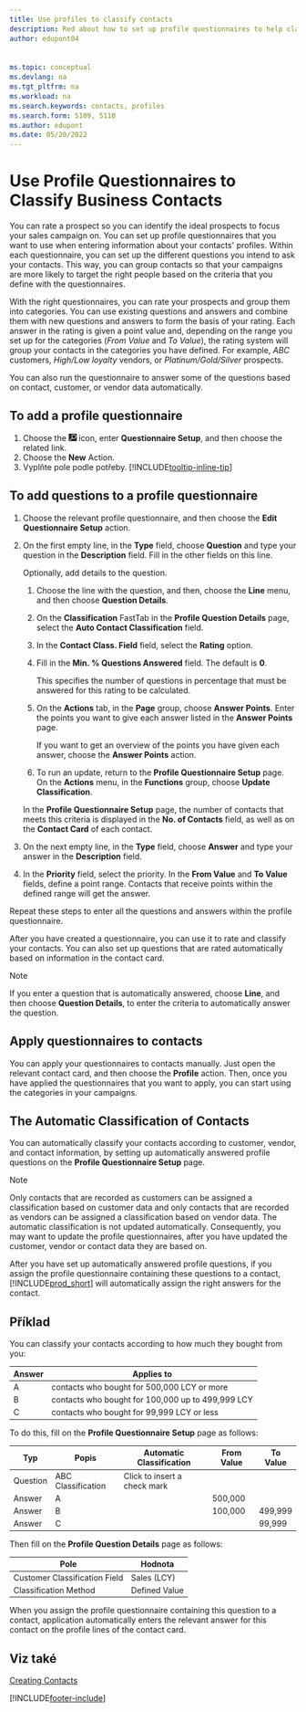 ```yaml
---
title: Use profiles to classify contacts
description: Red about how to set up profile questionnaires to help classify your business contacts' profiles.
author: edupont04


ms.topic: conceptual
ms.devlang: na
ms.tgt_pltfrm: na
ms.workload: na
ms.search.keywords: contacts, profiles
ms.search.form: 5109, 5110
ms.author: edupont
ms.date: 05/20/2022
---
```


# Use Profile Questionnaires to Classify Business Contacts

You can rate a prospect so you can identify the ideal prospects to focus your sales campaign on. You can set up profile questionnaires that you want to use when entering information about your contacts' profiles. Within each questionnaire, you can set up the different questions you intend to ask your contacts. This way, you can group contacts so that your campaigns are more likely to target the right people based on the criteria that you define with the questionnaires.

With the right questionnaires, you can rate your prospects and group them into categories. You can use existing questions and answers and combine them with new questions and answers to form the basis of your rating. Each answer in the rating is given a point value and, depending on the range you set up for the categories (*From Value* and *To Value*), the rating system will group your contacts in the categories you have defined. For example, *ABC* customers, *High/Low loyalty* vendors, or *Platinum/Gold/Silver* prospects.

You can also run the questionnaire to answer some of the questions based on contact, customer, or vendor data automatically.

## To add a profile questionnaire

1. Choose the ![Lightbulb that opens the Tell Me feature.](media/ui-search/search_small.png "Tell me what you want to do") icon, enter **Questionnaire Setup**, and then choose the related link.
2. Choose the **New** Action.
3. Vyplňte pole podle potřeby. [!INCLUDE[tooltip-inline-tip](includes/tooltip-inline-tip_md.md)]

## To add questions to a profile questionnaire

1. Choose the relevant profile questionnaire, and then choose the **Edit Questionnaire Setup** action.
2. On the first empty line, in the **Type** field, choose **Question** and type your question in the **Description** field. Fill in the other fields on this line.

   Optionally, add details to the question.

   1. Choose the line with the question, and then, choose the **Line** menu, and then choose **Question Details**.

   2. On the **Classification** FastTab in the **Profile Question Details** page, select the **Auto Contact Classification** field.

   3. In the **Contact Class. Field** field, select the **Rating** option.

   4. Fill in the **Min. % Questions Answered** field. The default is **0**.

      This specifies the number of questions in percentage that must be answered for this rating to be calculated.

   5. On the **Actions** tab, in the **Page** group, choose **Answer Points**. Enter the points you want to give each answer listed in the **Answer Points** page.

      If you want to get an overview of the points you have given each answer, choose the **Answer Points** action.

   6. To run an update, return to the **Profile Questionnaire Setup** page. On the **Actions** menu, in the **Functions** group, choose **Update Classification**.

   In the **Profile Questionnaire Setup** page, the number of contacts that meets this criteria is displayed in the **No. of Contacts** field, as well as on the **Contact Card** of each contact.

3. On the next empty line, in the **Type** field, choose **Answer** and type your answer in the **Description** field.
4. In the **Priority** field, select the priority. In the **From Value** and **To Value** fields, define a point range. Contacts that receive points within the defined range will get the answer.

Repeat these steps to enter all the questions and answers within the profile questionnaire.

After you have created a questionnaire, you can use it to rate and classify your contacts. You can also set up questions that are rated automatically based on information in the contact card.

> [!NOTE]
> If you enter a question that is automatically answered, choose **Line**, and then choose **Question Details**, to enter the criteria to automatically answer the question.

## Apply questionnaires to contacts

You can apply your questionnaires to contacts manually. Just open the relevant contact card, and then choose the **Profile** action. Then, once you have applied the questionnaires that you want to apply, you can start using the categories in your campaigns.

## The Automatic Classification of Contacts

You can automatically classify your contacts according to customer, vendor, and contact information, by setting up automatically answered profile questions on the **Profile Questionnaire Setup** page.

> [!NOTE]
> Only contacts that are recorded as customers can be assigned a classification based on customer data and only contacts that are recorded as vendors can be assigned a classification based on vendor data. The automatic classification is not updated automatically. Consequently, you may want to update the profile questionnaires, after you have updated the customer, vendor or contact data they are based on.

After you have set up automatically answered profile questions, if you assign the profile questionnaire containing these questions to a contact, [!INCLUDE[prod_short](includes/prod_short.md)] will automatically assign the right answers for the contact.

## Příklad

You can classify your contacts according to how much they bought from you:

| Answer | Applies to |
|--- |--- |
| A | contacts who bought for 500,000 LCY or more |
| B | contacts who bought for 100,000 up to 499,999 LCY |
| C | contacts who bought for 99,999 LCY or less |

To do this, fill on the **Profile Questionnaire Setup** page as follows:

| Typ | Popis | Automatic Classification | From Value | To Value |
|----------|--------------------|------------------------------|------------|----------|
| Question | ABC Classification | Click to insert a check mark |            |          |
| Answer | A |                              | 500,000 |          |
| Answer | B |                              | 100,000 | 499,999 |
| Answer | C |                              |            | 99,999 |

Then fill on the **Profile Question Details** page as follows:

| Pole | Hodnota |
|-------------------------------|---------------|
| Customer Classification Field | Sales (LCY) |
| Classification Method | Defined Value |

When you assign the profile questionnaire containing this question to a contact, application automatically enters the relevant answer for this contact on the profile lines of the contact card.

## Viz také

[Creating Contacts](marketing-create-contact-companies.md)


[!INCLUDE[footer-include](includes/footer-banner.md)]